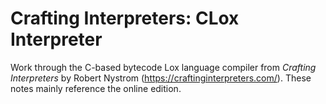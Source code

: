 # Crafting Interpreters: CLox Interpreter

Work through the C-based bytecode
Lox language compiler from *Crafting Interpreters*
by Robert Nystrom (https://craftinginterpreters.com/).
These notes mainly reference the online edition.

